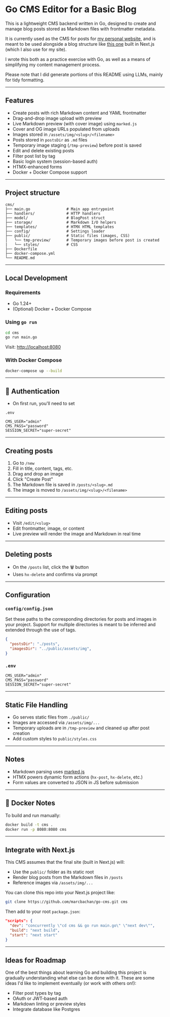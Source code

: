 # Go CMS Editor for a Basic Blog

This is a lightweight CMS backend written in Go, designed to create and manage blog posts stored as Markdown files with frontmatter metadata. 

It is currently used as the CMS for posts for [my personal website](https://marcbachan.com), and is meant to be used alongside a blog structure like [this one](https://vercel.com/templates/blog/blog-starter-kit) built in Next.js (which I also use for my site).

I wrote this both as a practice exercise with Go, as well as a means of simplifying my content management process. 

Please note that I did generate portions of this README using LLMs, mainly for tidy formatting.

---

## Features

- Create posts with rich Markdown content and YAML frontmatter
- Drag-and-drop image upload with preview
- Live Markdown preview (with cover image) using `marked.js`
- Cover and OG image URLs populated from uploads
- Images stored in `/assets/img/<slug>/<filename>`
- Posts stored in `postsDir` as `.md` files
- Temporary image staging (`/tmp-preview`) before post is saved
- Edit and delete existing posts
- Filter post list by tag
- Basic login system (session-based auth)
- HTMX-enhanced forms
- Docker + Docker Compose support

---

## Project structure

```
cms/
├── main.go                # Main app entrypoint
├── handlers/              # HTTP handlers
├── model/                 # BlogPost struct
├── storage/               # Markdown I/O helpers
├── templates/             # HTMX HTML templates
├── config/                # Settings loader
├── public/                # Static files (images, CSS)
│   └── tmp-preview/       # Temporary images before post is created
|   └── styles/            # CSS
├── Dockerfile
├── docker-compose.yml
└── README.md

````

---

## Local Development

### Requirements

- Go 1.24+
- (Optional) Docker + Docker Compose

### Using `go run`

```bash
cd cms
go run main.go
````

Visit: [http://localhost:8080](http://localhost:8080)

### With Docker Compose

```bash
docker-compose up --build
```

---

## 🔐 Authentication

* On first run, you'll need to set 

`.env`

```
CMS_USER="admin"
CMS_PASS="password"
SESSION_SECRET="super-secret"
```

---

## Creating posts

1. Go to `/new`
2. Fill in title, content, tags, etc.
3. Drag and drop an image
4. Click "Create Post"
5. The Markdown file is saved in `/posts/<slug>.md`
6. The image is moved to `/assets/img/<slug>/<filename>`

---

## Editing posts

* Visit `/edit/<slug>`
* Edit frontmatter, image, or content
* Live preview will render the image and Markdown in real time

---

## Deleting posts

* On the `/posts` list, click the 🗑 button
* Uses `hx-delete` and confirms via prompt

---

## Configuration 

### `config/config.json`

Set these paths to the corresponding directories for posts and images in your project. Support for multiple directories is meant to be inferred and extended through the use of tags.

```json
{
  "postsDir": "./posts",
  "imagesDir": "../public/assets/img",
}
```

### `.env`

```
CMS_USER="admin"
CMS_PASS="password"
SESSION_SECRET="super-secret"
```


---

## Static File Handling

* Go serves static files from `./public/`
* Images are accessed via `/assets/img/...`
* Temporary uploads are in `/tmp-preview` and cleaned up after post creation
* Add custom styles to `public/styles.css`

---

## Notes

* Markdown parsing uses [marked.js](https://marked.js.org/)
* HTMX powers dynamic form actions (`hx-post`, `hx-delete`, etc.)
* Form values are converted to JSON in JS before submission

---

## 🐳 Docker Notes

To build and run manually:

```bash
docker build -t cms .
docker run -p 8080:8080 cms
```

---

## Integrate with Next.js

This CMS assumes that the final site (built in Next.js) will:

* Use the `public/` folder as its static root
* Render blog posts from the Markdown files in `/posts`
* Reference images via `/assets/img/...`

You can clone this repo into your Next.js project like:

```bash
git clone https://github.com/marcbachan/go-cms.git cms
```

Then add to your root `package.json`:

```json
"scripts": {
  "dev": "concurrently \"cd cms && go run main.go\" \"next dev\"",
  "build": "next build",
  "start": "next start"
}
```

---

## Ideas for Roadmap

One of the best things about learning Go and building this project is gradually understanding what else can be done with it. These are some ideas I'd like to implement eventually (or work with others on!):

* Filter post types by tag
* OAuth or JWT-based auth
* Markdown linting or preview styles
* Integrate database like Postgres
